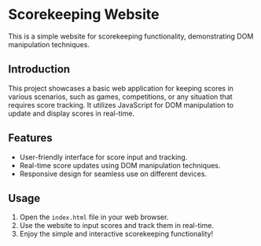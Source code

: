 
# Scorekeeping Website

This is a simple website for scorekeeping functionality, demonstrating DOM manipulation techniques.

## Introduction

This project showcases a basic web application for keeping scores in various scenarios, such as games, competitions, or any situation that requires score tracking. It utilizes JavaScript for DOM manipulation to update and display scores in real-time.

## Features

- User-friendly interface for score input and tracking.
- Real-time score updates using DOM manipulation techniques.
- Responsive design for seamless use on different devices.


## Usage

1. Open the `index.html` file in your web browser.
2. Use the website to input scores and track them in real-time.
3. Enjoy the simple and interactive scorekeeping functionality!
